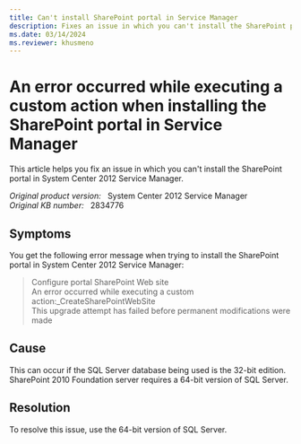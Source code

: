 ```yaml
---
title: Can't install SharePoint portal in Service Manager
description: Fixes an issue in which you can't install the SharePoint portal in System Center 2012 Service Manager.
ms.date: 03/14/2024
ms.reviewer: khusmeno
---
```

# An error occurred while executing a custom action when installing the SharePoint portal in Service Manager

This article helps you fix an issue in which you can't install the SharePoint portal in System Center 2012 Service Manager.

_Original product version:_ &nbsp; System Center 2012 Service Manager  
_Original KB number:_ &nbsp; 2834776

## Symptoms

You get the following error message when trying to install the SharePoint portal in System Center 2012 Service Manager:

> Configure portal SharePoint Web site  
> An error occurred while executing a custom action:_CreateSharePointWebSite  
> This upgrade attempt has failed before permanent modifications were made

## Cause

This can occur if the SQL Server database being used is the 32-bit edition. SharePoint 2010 Foundation server requires a 64-bit version of SQL Server.

## Resolution

To resolve this issue, use the 64-bit version of SQL Server.
